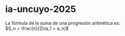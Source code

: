 # ia-uncuyo-2025

La fórmula de la suma de una progresión aritmética es:  
$S_n = \frac{n}{2}(a_1 + a_n)$
